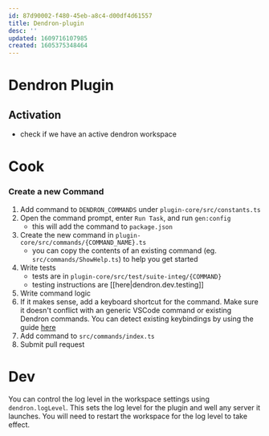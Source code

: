 ```yaml
---
id: 87d90002-f480-45eb-a8c4-d00df4d61557
title: Dendron-plugin
desc: ''
updated: 1609716107985
created: 1605375348464
---
```


# Dendron Plugin

## Activation
- check if we have an active dendron workspace

# Cook

### Create a new Command

1. Add command to `DENDRON_COMMANDS` under `plugin-core/src/constants.ts`
2. Open the command prompt, enter `Run Task`, and run `gen:config`
    - this will add the command to `package.json`
3. Create the new command in `plugin-core/src/commands/{COMMAND_NAME}.ts`
    - you can copy the contents of an existing command (eg. `src/commands/ShowHelp.ts`) to help you get started
4. Write tests
    - tests are in `plugin-core/src/test/suite-integ/{COMMAND}`
    - testing instructions are [[here|dendron.dev.testing]]
5. Write command logic
1. If it makes sense, add a keyboard shortcut for the command. Make sure it doesn't conflict with an generic VSCode command or existing Dendron commands. You can detect existing keybindings by using the guide [here](https://code.visualstudio.com/docs/getstarted/keybindings#_detecting-keybinding-conflicts)
6. Add command to `src/commands/index.ts`
7. Submit pull request


# Dev

You can control the log level in the workspace settings using `dendron.logLevel`. This sets the log level for the plugin and well any server it launches. You will need to restart the workspace for the log level to take effect. 